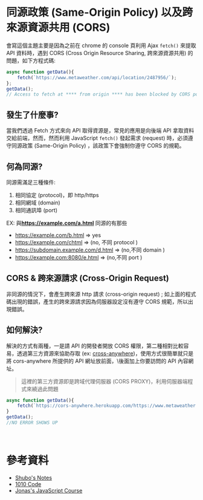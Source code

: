 # 同源政策 (Same-Origin Policy) 以及跨來源資源共用 (CORS)

會寫這個主題主要是因為之前在 chrome 的 console 頁利用 Ajax `fetch()` 來提取 API 資料時，遇到 CORS (Cross Origin Resource Sharing, 跨來源資源共用) 的問題，如下方程式碼:

```js
async function getData(){
    fetch(`https://www.metaweather.com/api/location/2487956/`);
};
getData();
// Access to fetch at **** from origin **** has been blocked by CORS policy.....
```

## 發生了什麼事?
當我們透過 Fetch 方式來向 API 取得資源是，常見的應用是向後端 API 拿取資料交給前端，然而，然而利用 JavaScript `fetch()` 發起需求 (request) 時，必須遵守同源政策 (Same-Origin Policy) ，該政策下會強制你遵守 CORS 的規範。

## 何為同源?
同源需滿足三種條件:
1. 相同協定 (protocol)，即 http/https
2. 相同網域 (domain)
3. 相同通訊埠 (port)

EX: 與**https://example.com/a.html** 同源的有那些

* https://example.com/b.html => yes
* https://example.com/chtml => (no, 不同 protocol )
* https://subdomain.example.com/d.html => (no,不同 domain )
* https://example.com:8080/e.html => (no,不同 port )

## CORS & 跨來源請求 (Cross-Origin Request)
非同源的情況下，會產生跨來源 http 請求 (cross-origin request) ; 如上面的程式碼出現的錯誤，產生的跨來源請求因為伺服器設定沒有遵守 CORS 規範，所以出現錯誤。

## 如何解決?

解決的方式有兩種，一是請 API 的開發者開放 CORS 權限，第二種相對比較容易，透過第三方資源來協助存取 (ex: [cross-anywhere](https://github.com/Rob--W/cors-anywhere/))，使用方式很簡單就只是將  cors-anywhere 所提供的 API 網址放前面，\後面加上你要訪問的 API 內容網址。

>這裡的第三方資源即是跨域代理伺服器 (CORS PROXY)，利用伺服器端程式來繞過此問題
```js
async function getData(){
    fetch(`https://cors-anywhere.herokuapp.com/https://www.metaweather.com/api/location/2487956/`);
}
getData();
//NO ERROR SHOWS UP
```

<br>

# 參考資料
* [Shubo's Notes](https://shubo.io/what-is-cors/)
* [1010 Code](https://andy6804tw.github.io/2017/12/27/middleware-tutorial/#%E8%B7%A8%E4%BE%86%E6%BA%90%E8%B3%87%E6%BA%90%E5%85%B1%E4%BA%AB-cors)
* [Jonas's JavaScript Course](https://www.udemy.com/course/the-complete-javascript-course/)

